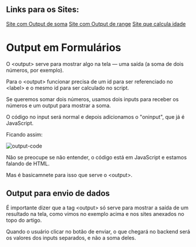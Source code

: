 ## Links para os Sites:

[Site com Output de soma]()
[Site com Output de range]()
[Site que calcula idade]()

# Output em Formulários

O &lt;output&gt; serve para mostrar algo na tela — uma saída (a soma de dois números, por exemplo).

Para o &lt;output&gt; funcionar precisa de um id para ser referenciado no &lt;label&gt; e o mesmo id para ser calculado no script.

Se queremos somar dois números, usamos dois inputs para receber os números e um output para mostrar a soma.

O código no input será normal e depois adicionamos o "oninput", que já é JavaScript.

Ficando assim:

![output-code](https://user-images.githubusercontent.com/97858145/186222005-6b7533a7-e2a2-4af3-ac21-cb8721b73b94.png)

Não se preocupe se não entender, o código está em JavaScript e estamos falando de HTML.

Mas é basicamnete para isso que serve o &lt;output&gt;.

## Output para envio de dados

É importante dizer que a tag &lt;output&gt; só serve para mostrar a saída de um resultado na tela, como vimos no exemplo acima e nos sites anexados no topo do artigo.

Quando o usuário clicar no botão de enviar, o que chegará no backend será os valores dos inputs separados, e não a soma deles.
